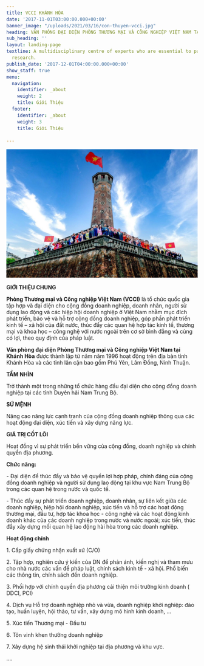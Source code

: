```yaml
---
title: VCCI KHÁNH HÒA
date: '2017-11-01T03:00:00.000+00:00'
banner_image: "/uploads/2021/03/16/con-thuyen-vcci.jpg"
heading: VĂN PHÒNG ĐẠI DIỆN PHÒNG THƯƠNG MẠI VÀ CÔNG NGHIỆP VIỆT NAM TẠI KHÁNH HÒA
sub_heading: ''
layout: landing-page
textline: A multidisciplinary centre of experts who are essential to patient-oriented
  research.
publish_date: '2017-12-01T04:00:00.000+00:00'
show_staff: true
menu:
  navigation:
    identifier: _about
    weight: 2
    title: Giới Thiệu
  footer:
    identifier: _about
    weight: 3
    title: Giới Thiệu

---
```

![](/uploads/2021/03/16/con-thuyen-vcci.jpg)

**GIỚI THIỆU CHUNG**

**Phòng Thương mại và Công nghiệp Việt Nam (VCCI)** là tổ chức quốc gia tập hợp và đại diện cho cộng đồng doanh nghiệp, doanh nhân, người sử dụng lao động và các hiệp hội doanh nghiệp ở Việt Nam nhằm mục đích phát triển, bảo vệ và hỗ trợ cộng đồng doanh nghiệp, góp phần phát triển kinh tế – xã hội của đất nước, thúc đẩy các quan hệ hợp tác kinh tế, thương mại và khoa học – công nghệ với nước ngoài trên cơ sở bình đẳng và cùng có lợi, theo quy định của pháp luật.

**Văn phòng đại diện Phòng Thương mại và Công nghiệp Việt Nam tại Khánh Hòa** được thành lập từ năm năm 1996 hoạt động trên địa bàn tỉnh Khánh Hòa và các tỉnh lân cận bao gồm Phú Yên, Lâm Đồng, Ninh Thuận.

**TẦM NHÌN**

Trở thành một trong những tổ chức hàng đầu đại diện cho cộng đồng doanh nghiệp tại các tỉnh Duyên hải Nam Trung Bộ.

**SỨ MỆNH**

Nâng cao năng lực cạnh tranh của cộng đồng doanh nghiệp thông qua các hoạt động đại diện, xúc tiến và xây dựng năng lực.

**GIÁ TRỊ CỐT LÕI**

Hoạt đồng vì sự phát triển bền vững của cộng đồng, doanh nghiệp và chính quyền địa phương.

**Chức năng:**

\- Đại diện để thúc đẩy và bảo vệ quyền lợi hợp pháp, chính đáng của cộng đồng doanh nghiệp và người sử dụng lao động tại khu vực Nam Trung Bộ trong các quan hệ trong nước và quốc tế.

\- Thúc đẩy sự phát triển doanh nghiệp, doanh nhân, sự liên kết giữa các doanh nghiệp, hiệp hội doanh nghiệp, xúc tiến và hỗ trợ các hoạt động thương mại, đầu tư, hợp tác khoa học - công nghệ và các hoạt động kinh doanh khác của các doanh nghiệp trong nước và nước ngoài; xúc tiến, thúc đẩy xây dựng mối quan hệ lao động hài hòa trong các doanh nghiệp.

**Hoạt động chính**

1\. Cấp giấy chứng nhận xuất xứ (C/O)

2\. Tập hợp, nghiên cứu ý kiến của DN để phản ánh, kiến nghị và tham mưu cho nhà nước các vấn đề pháp luật, chính sách kinh tế - xã hội. Phổ biến các thông tin, chính sách đến doanh nghiệp.

3\. Phối hợp với chính quyền địa phương cải thiện môi trường kinh doanh ( DDCI, PCI)

4\. Dịch vụ Hỗ trợ doanh nghiệp nhỏ và vừa, doanh nghiệp khởi nghiệp: đào tạo, huấn luyện, hội thảo, tư vấn, xây dựng mô hình kinh doanh, …

5\. Xúc tiến Thương mại - Đầu tư

6\. Tôn vinh khen thưởng doanh nghiệp

7\. Xây dựng hệ sinh thái khởi nghiệp tại địa phương và khu vực.

….